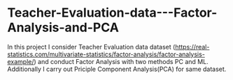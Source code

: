 # Teacher-Evaluation-data---Factor-Analysis-and-PCA

In this project I consider Teacher Evaluation data dataset (https://real-statistics.com/multivariate-statistics/factor-analysis/factor-analysis-example/) and conduct Factor Analysis with two methods PC and ML. Additionally I carry out Priciple Component Analysis(PCA) for same dataset. 
